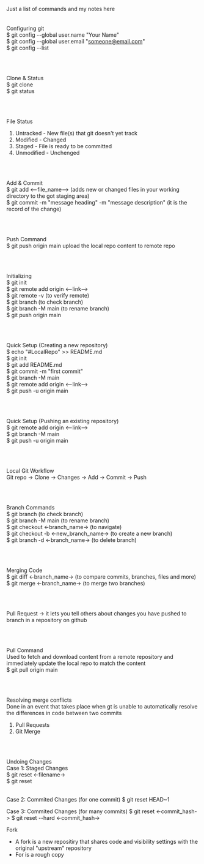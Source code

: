 Just a list of commands and my notes here <br />
<br />
<br />
Configuring git <br />
$ git config --global user.name "Your Name" <br />
$ git config --global user.email "someone@email.com" <br />
$ git config --list <br />

<br />
<br />

Clone & Status <br />
$ git clone <link> <br />
$ git status  <br />

<br />
<br />

File Status <br />
1. Untracked - New file(s) that git doesn't yet track <br />
2. Modified - Changed <br />
3. Staged - File is ready to be committed <br />
4. Unmodified - Unchenged <br />

<br />
<br />

Add & Commit <br />
$ git add <--file_name-->     (adds new or changed files in your working directory to the got staging area) <br />
$ git commit -m "message heading" -m "message description"       (it is the record of the change) <br />

<br />
<br />

Push Command <br />
$ git push origin main      upload the local repo content to remote repo <br />

<br />
<br />

Initializing <br />
$ git init <br />
$ git remote add origin <--link--> <br />
$ git remote -v          (to verify remote) <br />
$ git branch             (to check branch) <br />
$ git branch -M main     (to rename branch) <br />
$ git push origin main <br />

<br />
<br />

Quick Setup (Creating a new repository) <br />
$ echo "#LocalRepo" >> README.md <br />
$ git init <br />
$ git add README.md <br />
$ git commit -m "first commit" <br />
$ git branch -M main <br />
$ git remote add origin <--link--> <br />
$ git push -u origin main <br />

<br />
<br />

Quick Setup (Pushing an existing repository) <br />
$ git remote add origin <--link--> <br />
$ git branch -M main <br />
$ git push -u origin main <br />

<br />
<br />

Local Git Workflow <br />
Git repo -> Clone -> Changes -> Add -> Commit -> Push <br />

<br />
<br />

Branch Commands <br />
$ git branch                             (to check branch) <br />
$ git branch -M main                     (to rename branch) <br />
$ git checkout <-branch_name->           (to navigate) <br />
$ git checkout -b <-new_branch_name->    (to create a new branch) <br />
$ git branch -d <-branch_name->          (to delete branch) <br />

<br />
<br />

Merging Code <br />
$ git diff <-branch_name->               (to compare commits, branches, files and more) <br />
$ git merge <-branch_name->              (to merge two branches) <br />

<br />
<br />

Pull Request -> it lets you tell others about changes you have pushed to branch in a repository on github <br />

<br />
<br />

Pull Command <br />
Used to fetch and download content from a remote repository and immediately update the local repo to match the content <br />
$ git pull origin main <br />

<br />
<br />

Resolving merge conflicts <br /> 
Done in an event that takes place when gt is unable to automatically resolve the differences in code between two commits <br />
1. Pull Requests <br />
2. Git Merge <br />

<br />
<br />

Undoing Changes <br />
Case 1: Staged Changes <br />
$ git reset <-filename-> <br />
$ git reset <br />

<br />
Case 2: Commited Changes (for one commit)
$ git reset HEAD~1

Case 3: Commited Changes (for many commits)
$ git reset <-commit_hash->
$ git reset --hard <-commit_hash->

Fork
- A fork is a new repositiry that shares code and visibility settings with the original "upstream" repository
- For is a rough copy

